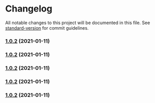 # Changelog

All notable changes to this project will be documented in this file. See [standard-version](https://github.com/conventional-changelog/standard-version) for commit guidelines.

### [1.0.2](https://github.com/sexyHuang/algorithms-demo/compare/v1.0.1...v1.0.2) (2021-01-11)

### [1.0.2](https://github.com/sexyHuang/algorithms-demo/compare/v1.0.1...v1.0.2) (2021-01-11)

### [1.0.2](https://github.com/sexyHuang/algorithms-demo/compare/v1.0.1...v1.0.2) (2021-01-11)

### [1.0.2](https://github.com/sexyHuang/algorithms-demo/compare/v1.0.1...v1.0.2) (2021-01-11)

### [1.0.2](https://github.com/sexyHuang/algorithms-demo/compare/v1.0.1...v1.0.2) (2021-01-11)
